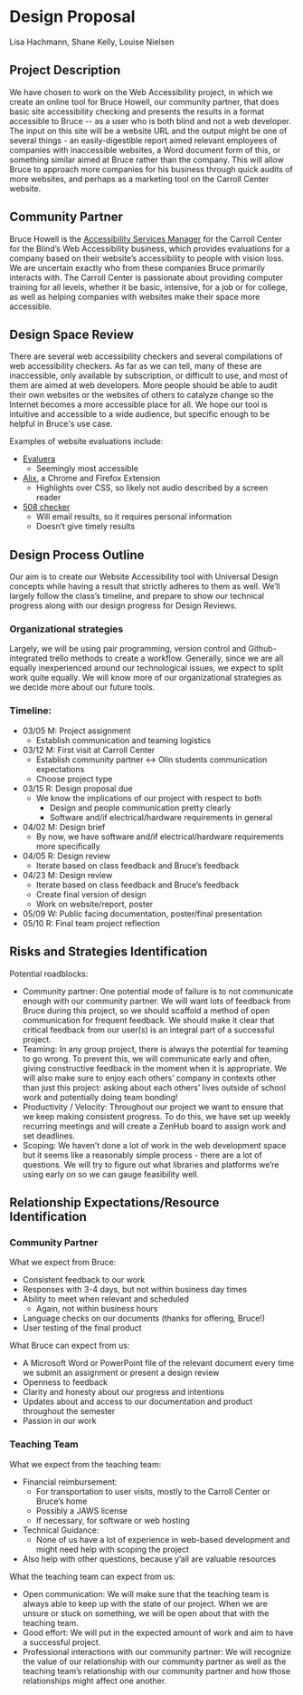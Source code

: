 # Design Proposal
Lisa Hachmann, Shane Kelly, Louise Nielsen

## Project Description
We have chosen to work on the Web Accessibility project, in which we create an online tool for Bruce Howell, our community partner, that does basic site accessibility checking and presents the results in a format accessible to Bruce -- as a user who is both blind and not a web developer. The input on this site will be a website URL and the output might be one of several things - an easily-digestible report aimed relevant employees of companies with inaccessible websites, a Word document form of this, or something similar aimed at Bruce rather than the company. This will allow Bruce to approach more companies for his business through quick audits of more websites, and perhaps as a marketing tool on the Carroll Center website.

## Community Partner
Bruce Howell is the [Accessibility Services Manager](https://carroll.org/accessibility-services/contact-our-team/ "Contact the Carroll Center Team") for the Carroll Center for the Blind’s Web Accessibility business, which provides evaluations for a company based on their website’s accessibility to people with vision loss. We are uncertain exactly who from these companies Bruce primarily interacts with. The Carroll Center is passionate about providing computer training for all levels, whether it be basic, intensive, for a job or for college, as well as helping companies with websites make their space more accessible.

## Design Space Review
There are several web accessibility checkers and several compilations of web accessibility checkers. As far as we can tell, many of these are inaccessible, only available by subscription, or difficult to use, and most of them are aimed at web developers. More people should be able to audit their own websites or the websites of others to catalyze change so the Internet becomes a more accessible place for all. We hope our tool is intuitive and accessible to a wide audience, but specific enough to be helpful in Bruce's use case.

Examples of website evaluations include:
* [Evaluera](http://www.evaluera.co.uk/ "Evaluera web checker")
  * Seemingly most accessible
* [Alix](https://chrome.google.com/webstore/detail/alix-for-chrome/aepmadgjacfjcneccddiccnkbpimobge?hl=en "Alix Chrome and Firefox extension web checker"), a Chrome and Firefox Extension
  * Highlights over CSS, so likely not audio described by a screen reader
* [508 checker](http://www.508checker.com/check "508 checker web checker")
  * Will email results, so it requires personal information
  * Doesn’t give timely results

## Design Process Outline
Our aim is to create our Website Accessibility tool with Universal Design concepts while having a result that strictly adheres to them as well. We’ll largely follow the class’s timeline, and prepare to show our technical progress along with our design progress for Design Reviews.

### Organizational strategies
Largely, we will be using pair programming, version control and Github-integrated trello methods to create a workflow. Generally, since we are all equally inexperienced around our technological issues, we expect to split work quite equally. We will know more of our organizational strategies as we decide more about our future tools.

### Timeline:
* 03/05 M: Project assignment
  * Establish communication and teaming logistics
* 03/12 M: First visit at Carroll Center
  * Establish community partner ↔ Olin students communication expectations
  * Choose project type
* 03/15 R: Design proposal due
  * We know the implications of our project with respect to both
    * Design and people communication pretty clearly
    * Software and/if electrical/hardware requirements in general
* 04/02 M: Design brief
  * By now, we have software and/if electrical/hardware requirements more specifically
* 04/05 R: Design review
  * Iterate based on class feedback and Bruce’s feedback
* 04/23 M: Design review
  * Iterate based on class feedback and Bruce’s feedback
  * Create final version of design
  * Work on website/report, poster
* 05/09 W: Public facing documentation, poster/final presentation
* 05/10 R: Final team project reflection

## Risks and Strategies Identification
Potential roadblocks:
* Community partner: One potential mode of failure is to not communicate enough with our community partner. We will want lots of feedback from Bruce during this project, so we should scaffold a method of open communication for frequent feedback. We should make it clear that critical feedback from our user(s) is an integral part of a successful project.
* Teaming: In any group project, there is always the potential for teaming to go wrong. To prevent this, we will communicate early and often, giving constructive feedback in the moment when it is appropriate. We will also make sure to enjoy each others’ company in contexts other than just this project: asking about each others’ lives outside of school work and potentially doing team bonding!
* Productivity / Velocity: Throughout our project we want to ensure that we keep making consistent progress. To do this, we have set up weekly recurring meetings and will create a ZenHub board to assign work and set deadlines.
* Scoping: We haven’t done a lot of work in the web development space but it seems like a reasonably simple process - there are a lot of questions. We will try to figure out what libraries and platforms we’re using early on so we can gauge feasibility well.

## Relationship Expectations/Resource Identification
### Community Partner
What we expect from Bruce:
* Consistent feedback to our work
* Responses with 3-4 days, but not within business day times
* Ability to meet when relevant and scheduled
  * Again, not within business hours
* Language checks on our documents (thanks for offering, Bruce!)
* User testing of the final product

What Bruce can expect from us:
* A Microsoft Word or PowerPoint file of the relevant document every time we submit an assignment or present a design review
* Openness to feedback
* Clarity and honesty about our progress and intentions
* Updates about and access to our documentation and product throughout the semester
* Passion in our work

### Teaching Team
What we expect from the teaching team:
* Financial reimbursement:
  * For transportation to user visits, mostly to the Carroll Center or Bruce’s home
  * Possibly a JAWS license
  * If necessary, for software or web hosting
* Technical Guidance:
  * None of us have a lot of experience in web-based development and might need help with scoping the project
* Also help with other questions, because y’all are valuable resources

What the teaching team can expect from us:
* Open communication: We will make sure that the teaching team is always able to keep up with the state of our project. When we are unsure or stuck on something, we will be open about that with the teaching team.
* Good effort: We will put in the expected amount of work and aim to have a successful project.
* Professional interactions with our community partner: We will recognize the value of our relationship with our community partner as well as the teaching team’s relationship with our community partner and how those relationships might affect one another.
